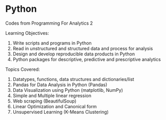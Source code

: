 # Python 

Codes from Programming For Analytics 2

Learning Objectives:
1. Write scripts and programs in Python
2. Read in unstructured and structured data and process for analysis
3. Design and develop reproducible data products in Python
4. Python packages for descriptive, predictive and prescriptive analytics

Topics Covered:
1. Datatypes, functions, data structures and dictionaries/list
2. Pandas for Data Analysis in Python (Pandas)
3. Data Visualization using Python (matplotlib, NumPy)
4. Simple and Multiple linear regression 
5. Web scraping (BeautifulSoup)
6. Linear Optimization and Canonical form 
7. Unsupervised Learning (K-Means Clustering)
